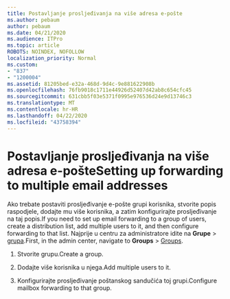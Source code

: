 ```yaml
---
title: Postavljanje prosljeđivanja na više adresa e-pošte
ms.author: pebaum
author: pebaum
ms.date: 04/21/2020
ms.audience: ITPro
ms.topic: article
ROBOTS: NOINDEX, NOFOLLOW
localization_priority: Normal
ms.custom:
- "837"
- "1200004"
ms.assetid: 81205bed-e32a-468d-9d4c-9e881622908b
ms.openlocfilehash: 76fb9018c1711e44926d52407d42ab8c654cfc45
ms.sourcegitcommit: 631cbb5f03e5371f0995e976536d24e9d13746c3
ms.translationtype: MT
ms.contentlocale: hr-HR
ms.lasthandoff: 04/22/2020
ms.locfileid: "43758394"
---
```

# <a name="setting-up-forwarding-to-multiple-email-addresses"></a><span data-ttu-id="9ced6-102">Postavljanje prosljeđivanja na više adresa e-pošte</span><span class="sxs-lookup"><span data-stu-id="9ced6-102">Setting up forwarding to multiple email addresses</span></span>

<span data-ttu-id="9ced6-103">Ako trebate postaviti prosljeđivanje e-pošte grupi korisnika, stvorite popis raspodjele, dodajte mu više korisnika, a zatim konfigurirajte prosljeđivanje na taj popis.</span><span class="sxs-lookup"><span data-stu-id="9ced6-103">If you need to set up email forwarding to a group of users, create a distribution list, add multiple users to it, and then configure forwarding to that list.</span></span> <span data-ttu-id="9ced6-104">Najprije u centru za administratore idite na **Grupe** > [grupa](https://portal.office.com/adminportal/home#/groups).</span><span class="sxs-lookup"><span data-stu-id="9ced6-104">First, in the admin center, navigate to **Groups** > [Groups](https://portal.office.com/adminportal/home#/groups).</span></span>
  
1. <span data-ttu-id="9ced6-105">Stvorite grupu.</span><span class="sxs-lookup"><span data-stu-id="9ced6-105">Create a group.</span></span>

2. <span data-ttu-id="9ced6-106">Dodajte više korisnika u njega.</span><span class="sxs-lookup"><span data-stu-id="9ced6-106">Add multiple users to it.</span></span>

3. <span data-ttu-id="9ced6-107">Konfigurirajte prosljeđivanje poštanskog sandučića toj grupi.</span><span class="sxs-lookup"><span data-stu-id="9ced6-107">Configure mailbox forwarding to that group.</span></span>
